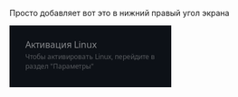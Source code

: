Просто добавляет вот это в нижний правый угол экрана

![Screenshot](Screenshot_20250516_023059.png)
